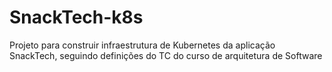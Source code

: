 # SnackTech-k8s
Projeto para construir infraestrutura de Kubernetes da aplicação SnackTech, seguindo definições do TC do curso de arquitetura de Software
